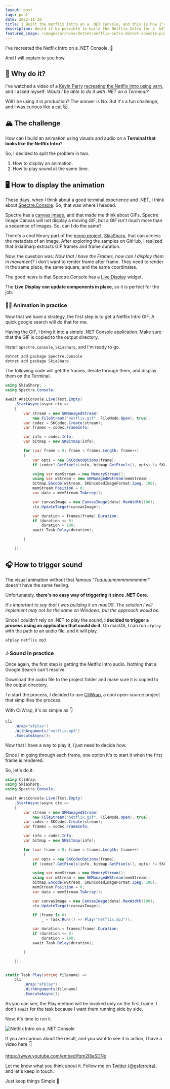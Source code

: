 ```yaml
---
layout: post
tags: post
date: 2022-11-10
title: I Built the Netflix Intro on a .NET Console, and this is how I've done it
description: Would it be possible to build the Netflix Intro for a .NET Console application? This is the challenge, and I will show you how I made it.
featured_image: /images/archive/dotnet/netflix-intro-dotnet-console.png
---
```


I've recreated the Netflix Intro on a .NET Console. 🤯

And I will explain to you how.

## 🧐 Why do it?

I've watched a video of a [Kevin Parry](https://www.youtube.com/c/kevinparry) [recreating the Netflix Intro using yarn](https://www.youtube.com/watch?v=M1qj21eBzNc), and I asked myself: _Would I be able to do it with .NET on a Terminal?_

Will I be using it in production? The answer is No.
But it's a fun challenge, and I was curious like a cat 🐱.

## 🏔 The challenge

How can I build an animation using visuals and audio on a **Terminal that looks like the Netflix Intro**?

So, I decided to split the problem in two.

1.  How to display an animation.
2.  How to play sound at the same time.

## 🖥 How to display the animation

These days, when I think about a good terminal experience and .NET, I think about [Spectre.Console](https://spectreconsole.net/). So, that was where I headed.

Spectre has a [canvas image](https://spectreconsole.net/widgets/canvas-image), and that made me think about GIFs. Spectre Image Canvas will not display a moving GIF, but a GIF isn't much more than a sequence of images. So, can I do the same?

There's a cool library part of the [mono project](https://www.mono-project.com/), [SkiaSharp](https://github.com/mono/SkiaSharp), that can access the metadata of an image. After exploring the samples on GitHub, I realized that SkiaSharp extracts GIF frames and frame duration.

Now, the question was: _Now that I have the Frames, how can I display them in movement?_ I don't want to render frame after frame. They need to render in the same place, the same square, and the same coordinates.

The good news is that Spectre.Console has a [Live Display](https://spectreconsole.net/live/live-display) widget.

The **Live Display can update components in place**, so it is perfect for the job.

### 👨‍🎨 Animation in practice

Now that we have a strategy, the first step is to get a Netflix Intro GIF. A quick google search will do that for me.

Having the GIF, I bring it into a simple .NET Console application. Make sure that the GIF is copied to the output directory.

Install `Spectre.Console`, `SkiaSharp`, and I'm ready to go.

```bash
dotnet add package Spectre.Console
dotnet add package SkiaSharp
```

The following code will get the frames, iterate through them, and display them on the Terminal.

```csharp
using SkiaSharp;
using Spectre.Console;

await AnsiConsole.Live(Text.Empty)
    .StartAsync(async ctx =>
    {
        var stream = new SKManagedStream(
            new FileStream("netflix.gif", FileMode.Open), true);
        var codec = SKCodec.Create(stream);
        var frames = codec.FrameInfo;

        var info = codec.Info;
        var bitmap = new SKBitmap(info);

        for (var frame = 0; frame < frames.Length; frame++)
        {
            var opts = new SKCodecOptions(frame);
            if (codec?.GetPixels(info, bitmap.GetPixels(), opts) != SKCodecResult.Success) continue;

            using var memStream = new MemoryStream();
            using var wStream = new SKManagedWStream(memStream);
            bitmap.Encode(wStream, SKEncodedImageFormat.Jpeg, 100);
            memStream.Position = 0;
            var data = memStream.ToArray();

            var canvasImage = new CanvasImage(data).MaxWidth(100);
            ctx.UpdateTarget(canvasImage);

            var duration = frames[frame].Duration;
            if (duration <= 0)
                duration = 100;
            await Task.Delay(duration);

        }

    });
```

## 🎧 How to trigger sound

The visual animation without that famous _"Tuduuuummmmmmmmm"_ doesn't have the same feeling.

Unfortunately, **there's no easy way of triggering it since .NET Core**.

_It's important to say that I was building it on macOS. The solution I will implement may not be the same on Windows, but the approach would be._

Since I couldn't rely on .NET to play the sound, **I decided to trigger a process using an application that could do it**. On macOS, I can run `afplay` with the path to an audio file, and it will play.

```bash
afplay netflix.mp3
```

### 🎶 Sound in practice

Once again, the first step is getting the Netflix Intro audio. Nothing that a Google Search can't resolve.

Download the audio file to the project folder and make sure it is copied to the output directory.

To start the process, I decided to use [CliWrap](https://github.com/Tyrrrz/CliWrap), a cool open-source project that simplifies the process.

With CliWrap, it's as simple as 👇

```csharp
Cli
    .Wrap("afplay")
    .WithArguments("netflix.mp3")
    .ExecuteAsync();
```

Now that I have a way to play it, I just need to decide how.

Since I'm going through each frame, one option it's to start it when the first frame is rendered.

So, let's do it.

```csharp
using CliWrap;
using SkiaSharp;
using Spectre.Console;

await AnsiConsole.Live(Text.Empty)
    .StartAsync(async ctx =>
    {
        var stream = new SKManagedStream(
            new FileStream("netflix.gif", FileMode.Open), true);
        var codec = SKCodec.Create(stream);
        var frames = codec.FrameInfo;

        var info = codec.Info;
        var bitmap = new SKBitmap(info);

        for (var frame = 0; frame < frames.Length; frame++)
        {
            var opts = new SKCodecOptions(frame);
            if (codec?.GetPixels(info, bitmap.GetPixels(), opts) != SKCodecResult.Success) continue;

            using var memStream = new MemoryStream();
            using var wStream = new SKManagedWStream(memStream);
            bitmap.Encode(wStream, SKEncodedImageFormat.Jpeg, 100);
            memStream.Position = 0;
            var data = memStream.ToArray();

            var canvasImage = new CanvasImage(data).MaxWidth(100);
            ctx.UpdateTarget(canvasImage);

            if (frame is 0)
                _ = Task.Run(() => Play("netflix.mp3"));

            var duration = frames[frame].Duration;
            if (duration <= 0)
                duration = 100;
            await Task.Delay(duration);

        }

    });


static Task Play(string filename) =>
    Cli
        .Wrap("afplay")
        .WithArguments(filename)
        .ExecuteAsync();
```

As you can see, the Play method will be invoked only on the first frame. I don't `await` for the task because I want them running side by side.

Now, it's time to run it.

![Netflix Intro on a .NET Console](/images/archive/dotnet/netflix-intro-dotnet-console.png)

If you are curious about the result, and you want to see it in action, I have a video here 👇

https://www.youtube.com/embed/fgm2I8aSDNg

Let me know what you think about it. Follow me on [Twitter (@gsferreira)](https://twitter.com/gsferreira), and let's keep in touch.

Just keep things Simple 🌱
